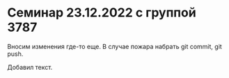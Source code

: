 ﻿# Семинар 23.12.2022 с группой 3787
Вносим изменения где-то еще.
В случае пожара набрать git commit, git push.

Добавил текст.
